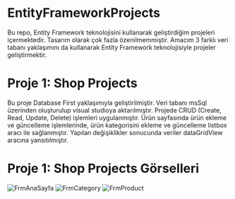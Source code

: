 # EntityFrameworkProjects

Bu repo, Entity Framework teknolojisini kullanarak geliştirdiğim projeleri içermektedir. Tasarım olarak çok fazla özenilmemmiştir. Amacım 3 farklı veri tabanı yaklaşımını da kullanarak Entity Framework teknolojisiyle projeler geliştirmektir.



# Proje 1: Shop Projects


Bu proje Database First yaklaşımıyla geliştirilmiştir. 
Veri tabanı msSql üzerinden oluşturulup visual studioya aktarılmıştır. 
Projede CRUD (Create, Read, Update, Delete) işlemleri uygulanmıştır.
Ürün sayfasında ürün ekleme ve güncelleme işlemlerinde, ürün kategorisini ekleme ve güncelleme listbox aracı ile sağlanmıştır.
Yapılan değişiklikler sonucunda veriler dataGridView aracına yansıtılmıştır.



# Proje 1: Shop Projects Görselleri


![FrmAnaSayfa](https://github.com/user-attachments/assets/c2530147-2d6c-4faf-965b-c2ab12dc37be)
![FrmCategory](https://github.com/user-attachments/assets/6531d0ab-c1d6-4616-a35d-2de2acb9a430)
![FrmProduct](https://github.com/user-attachments/assets/f5e48c19-1b64-4c90-928a-0de7601fdbad)
